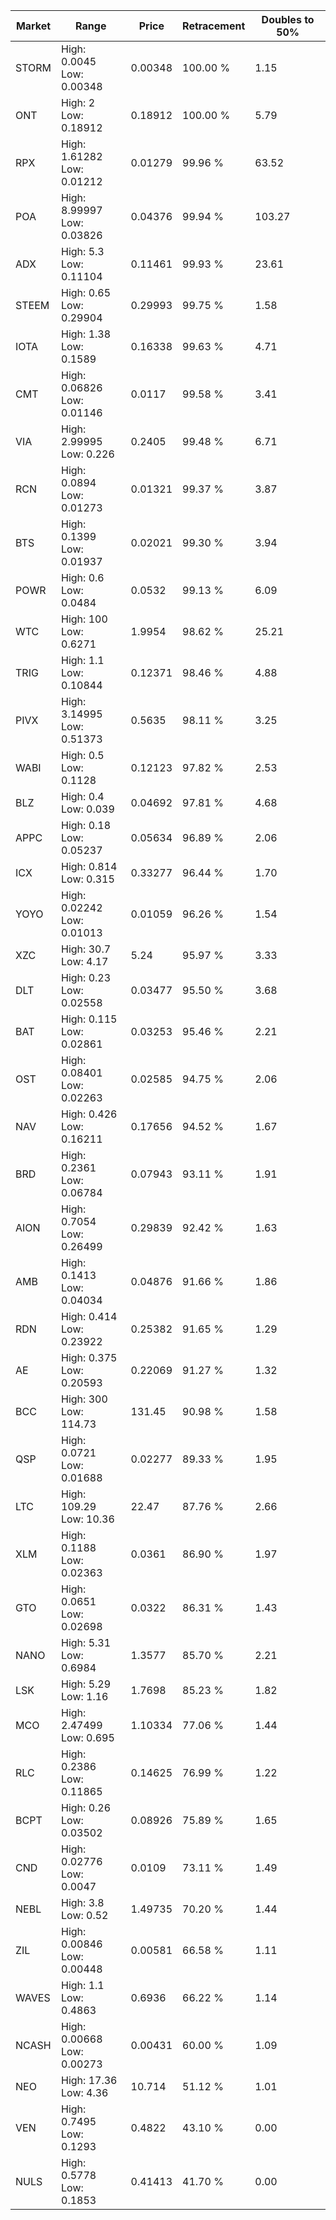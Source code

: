 | Market | Range | Price| Retracement | Doubles to 50% |
| --- | --- | --- | --- | --- |
| STORM | High: 0.0045<br />Low: 0.00348 | 0.00348 | 100.00 % | 1.15 |
| ONT | High: 2<br />Low: 0.18912 | 0.18912 | 100.00 % | 5.79 |
| RPX | High: 1.61282<br />Low: 0.01212 | 0.01279 | 99.96 % | 63.52 |
| POA | High: 8.99997<br />Low: 0.03826 | 0.04376 | 99.94 % | 103.27 |
| ADX | High: 5.3<br />Low: 0.11104 | 0.11461 | 99.93 % | 23.61 |
| STEEM | High: 0.65<br />Low: 0.29904 | 0.29993 | 99.75 % | 1.58 |
| IOTA | High: 1.38<br />Low: 0.1589 | 0.16338 | 99.63 % | 4.71 |
| CMT | High: 0.06826<br />Low: 0.01146 | 0.0117 | 99.58 % | 3.41 |
| VIA | High: 2.99995<br />Low: 0.226 | 0.2405 | 99.48 % | 6.71 |
| RCN | High: 0.0894<br />Low: 0.01273 | 0.01321 | 99.37 % | 3.87 |
| BTS | High: 0.1399<br />Low: 0.01937 | 0.02021 | 99.30 % | 3.94 |
| POWR | High: 0.6<br />Low: 0.0484 | 0.0532 | 99.13 % | 6.09 |
| WTC | High: 100<br />Low: 0.6271 | 1.9954 | 98.62 % | 25.21 |
| TRIG | High: 1.1<br />Low: 0.10844 | 0.12371 | 98.46 % | 4.88 |
| PIVX | High: 3.14995<br />Low: 0.51373 | 0.5635 | 98.11 % | 3.25 |
| WABI | High: 0.5<br />Low: 0.1128 | 0.12123 | 97.82 % | 2.53 |
| BLZ | High: 0.4<br />Low: 0.039 | 0.04692 | 97.81 % | 4.68 |
| APPC | High: 0.18<br />Low: 0.05237 | 0.05634 | 96.89 % | 2.06 |
| ICX | High: 0.814<br />Low: 0.315 | 0.33277 | 96.44 % | 1.70 |
| YOYO | High: 0.02242<br />Low: 0.01013 | 0.01059 | 96.26 % | 1.54 |
| XZC | High: 30.7<br />Low: 4.17 | 5.24 | 95.97 % | 3.33 |
| DLT | High: 0.23<br />Low: 0.02558 | 0.03477 | 95.50 % | 3.68 |
| BAT | High: 0.115<br />Low: 0.02861 | 0.03253 | 95.46 % | 2.21 |
| OST | High: 0.08401<br />Low: 0.02263 | 0.02585 | 94.75 % | 2.06 |
| NAV | High: 0.426<br />Low: 0.16211 | 0.17656 | 94.52 % | 1.67 |
| BRD | High: 0.2361<br />Low: 0.06784 | 0.07943 | 93.11 % | 1.91 |
| AION | High: 0.7054<br />Low: 0.26499 | 0.29839 | 92.42 % | 1.63 |
| AMB | High: 0.1413<br />Low: 0.04034 | 0.04876 | 91.66 % | 1.86 |
| RDN | High: 0.414<br />Low: 0.23922 | 0.25382 | 91.65 % | 1.29 |
| AE | High: 0.375<br />Low: 0.20593 | 0.22069 | 91.27 % | 1.32 |
| BCC | High: 300<br />Low: 114.73 | 131.45 | 90.98 % | 1.58 |
| QSP | High: 0.0721<br />Low: 0.01688 | 0.02277 | 89.33 % | 1.95 |
| LTC | High: 109.29<br />Low: 10.36 | 22.47 | 87.76 % | 2.66 |
| XLM | High: 0.1188<br />Low: 0.02363 | 0.0361 | 86.90 % | 1.97 |
| GTO | High: 0.0651<br />Low: 0.02698 | 0.0322 | 86.31 % | 1.43 |
| NANO | High: 5.31<br />Low: 0.6984 | 1.3577 | 85.70 % | 2.21 |
| LSK | High: 5.29<br />Low: 1.16 | 1.7698 | 85.23 % | 1.82 |
| MCO | High: 2.47499<br />Low: 0.695 | 1.10334 | 77.06 % | 1.44 |
| RLC | High: 0.2386<br />Low: 0.11865 | 0.14625 | 76.99 % | 1.22 |
| BCPT | High: 0.26<br />Low: 0.03502 | 0.08926 | 75.89 % | 1.65 |
| CND | High: 0.02776<br />Low: 0.0047 | 0.0109 | 73.11 % | 1.49 |
| NEBL | High: 3.8<br />Low: 0.52 | 1.49735 | 70.20 % | 1.44 |
| ZIL | High: 0.00846<br />Low: 0.00448 | 0.00581 | 66.58 % | 1.11 |
| WAVES | High: 1.1<br />Low: 0.4863 | 0.6936 | 66.22 % | 1.14 |
| NCASH | High: 0.00668<br />Low: 0.00273 | 0.00431 | 60.00 % | 1.09 |
| NEO | High: 17.36<br />Low: 4.36 | 10.714 | 51.12 % | 1.01 |
| VEN | High: 0.7495<br />Low: 0.1293 | 0.4822 | 43.10 % | 0.00 |
| NULS | High: 0.5778<br />Low: 0.1853 | 0.41413 | 41.70 % | 0.00 |
